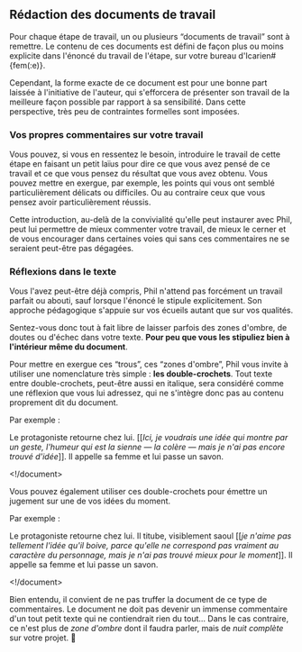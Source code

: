## Rédaction des documents de travail

Pour chaque étape de travail, un ou plusieurs “documents de travail” sont à remettre. Le contenu de ces documents est défini de façon plus ou moins explicite dans l'énoncé du travail de l'étape, sur votre bureau d'Icarien#{fem(:e)}.

Cependant, la forme exacte de ce document est pour une bonne part laissée à l'initiative de l'auteur, qui s'efforcera de présenter son travail de la meilleure façon possible par rapport à sa sensibilité. Dans cette perspective, très peu de contraintes formelles sont imposées.

### Vos propres commentaires sur votre travail

Vous pouvez, si vous en ressentez le besoin, introduire le travail de cette étape en faisant un petit laïus pour dire ce que vous avez pensé de ce travail et ce que vous pensez du résultat que vous avez obtenu. Vous pouvez mettre en exergue, par exemple, les points qui vous ont semblé particulièrement délicats ou difficiles. Ou au contraire ceux que vous pensez avoir particulièrement réussis.

Cette introduction, au-delà de la convivialité qu'elle peut instaurer avec Phil, peut lui permettre de mieux commenter votre travail, de mieux le cerner et de vous encourager dans certaines voies qui sans ces commentaires ne se seraient peut-être pas dégagées.

### Réflexions dans le texte

Vous l'avez peut-être déjà compris, Phil n'attend pas forcément un travail parfait ou abouti, sauf lorsque l'énoncé le stipule explicitement. Son approche pédagogique s'appuie sur vos écueils autant que sur vos qualités.

Sentez-vous donc tout à fait libre de laisser parfois des zones d'ombre, de doutes ou d'échec dans votre texte. **Pour peu que vous les stipuliez bien à l'intérieur même du document**.

Pour mettre en exergue ces “trous”, ces “zones d'ombre”, Phil vous invite à utiliser une nomenclature très simple : **les double-crochets**. Tout texte entre double-crochets, peut-être aussi en italique, sera considéré comme une réflexion que vous lui adressez, qui ne s'intègre donc pas au contenu proprement dit du document.

Par exemple&nbsp;:

<!document>

Le protagoniste retourne chez lui. \[\[*Ici, je voudrais une idée qui montre par un geste, l'humeur qui est la sienne —&nbsp;la colère&nbsp;— mais je n'ai pas encore trouvé d'idée*\]\]. Il appelle sa femme et lui passe un savon.

<!/document>

Vous pouvez également utiliser ces double-crochets pour émettre un jugement sur une de vos idées du moment.

Par exemple&nbsp;:

<!document>

Le protagoniste retourne chez lui. Il titube, visiblement saoul \[\[*je n'aime pas tellement l'idée qu'il boive, parce qu'elle ne correspond pas vraiment au caractère du personnage, mais je n'ai pas trouvé mieux pour le moment*\]\]. Il appelle sa femme et lui passe un savon.

<!/document>

Bien entendu, il convient de ne pas truffer la document de ce type de commentaires. Le document ne doit pas devenir un immense commentaire d'un tout petit texte qui ne contiendrait rien du tout…  Dans le cas contraire, ce n'est plus de *zone d'ombre* dont il faudra parler, mais de *nuit complète* sur votre projet. 🤔
